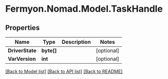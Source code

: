# Fermyon.Nomad.Model.TaskHandle

## Properties

Name | Type | Description | Notes
------------ | ------------- | ------------- | -------------
**DriverState** | **byte[]** |  | [optional] 
**VarVersion** | **int** |  | [optional] 

[[Back to Model list]](../README.md#documentation-for-models) [[Back to API list]](../README.md#documentation-for-api-endpoints) [[Back to README]](../README.md)

